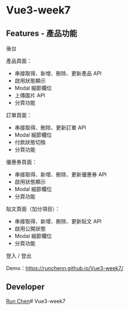 # Vue3-week7

## Features - 產品功能

後台

產品頁面：

- 串接取得、新增、刪除、更新產品 API
- 啟用狀態顯示
- Modal 細節欄位
- 上傳圖片 API
- 分頁功能

訂單頁面：

- 串接取得、刪除、更新訂單 API
- Modal 細節欄位
- 付款狀態切換
- 分頁功能

優惠券頁面：

- 串接取得、新增、刪除、更新優惠券 API
- 啟用狀態顯示
- Modal 細節欄位
- 分頁功能

貼文頁面（加分項目）：

- 串接取得、新增、刪除、更新貼文 API
- 啟用公開狀態
- Modal 細節欄位
- 分頁功能

登入 / 登出

Demo：https://runchenn.github.io/Vue3-week7/

## Developer

[Run Chen](https://github.com/RunChenn)# Vue3-week7
